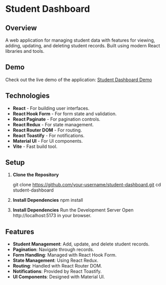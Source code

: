 # Student Dashboard

## Overview

A web application for managing student data with features for viewing, adding, updating, and deleting student records. Built using modern React libraries and tools.

## Demo

Check out the live demo of the application: [Student Dashboard Demo](https://66b0a1d78362b3b7ca52e0b6--studentdash12.netlify.app/)

## Technologies

- **React** - For building user interfaces.
- **React Hook Form** - For form state and validation.
- **React Paginate** - For pagination controls.
- **React Redux** - For state management.
- **React Router DOM** - For routing.
- **React Toastify** - For notifications.
- **Material UI** - For UI components.
- **Vite** - Fast build tool.

## Setup

1. **Clone the Repository**

   git clone https://github.com/your-username/student-dashboard.git
   cd student-dashboard

2. **Install Dependencies**
   npm install

3. **Install Dependencies**
   Run the Development Server
   Open http://localhost:5173 in your browser.

## Features

- **Student Management**: Add, update, and delete student records.
- **Pagination**: Navigate through records.
- **Form Handling**: Managed with React Hook Form.
- **State Management**: Using React Redux.
- **Routing**: Handled with React Router DOM.
- **Notifications**: Provided by React Toastify.
- **UI Components**: Designed with Material UI.
